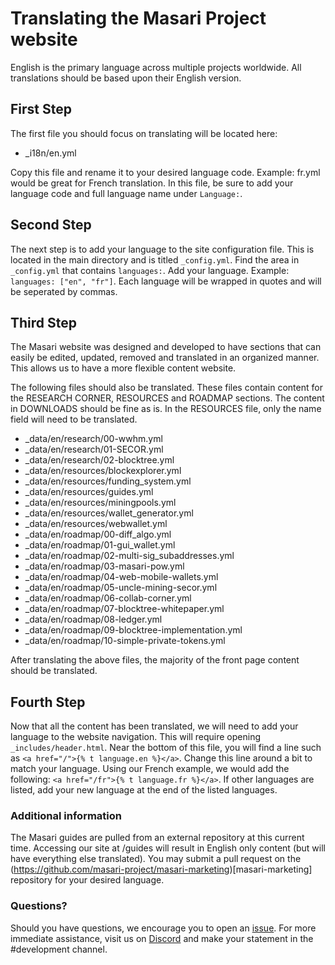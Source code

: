 # Translating the Masari Project website

English is the primary language across multiple projects worldwide. All translations should be based upon their English version.

## First Step

The first file you should focus on translating will be located here:
- _i18n/en.yml

Copy this file and rename it to your desired language code. Example: fr.yml would be great for French translation. In this file, be sure to add your language code and full language name under `Language:`.

## Second Step

The next step is to add your language to the site configuration file. This is located in the main directory and is titled `_config.yml`. Find the area in `_config.yml` that contains `languages:`. Add your language. Example: `languages: ["en", "fr"]`. Each language will be wrapped in quotes and will be seperated by commas.

## Third Step

The Masari website was designed and developed to have sections that can easily be edited, updated, removed and translated in an organized manner. This allows us to have a more flexible content website. 

The following files should also be translated. These files contain content for the RESEARCH CORNER, RESOURCES and ROADMAP sections. The content in DOWNLOADS should be fine as is. In the RESOURCES file, only the name field will need to be translated.

- _data/en/research/00-wwhm.yml
- _data/en/research/01-SECOR.yml
- _data/en/research/02-blocktree.yml
- _data/en/resources/blockexplorer.yml
- _data/en/resources/funding_system.yml
- _data/en/resources/guides.yml
- _data/en/resources/miningpools.yml
- _data/en/resources/wallet_generator.yml
- _data/en/resources/webwallet.yml
- _data/en/roadmap/00-diff_algo.yml
- _data/en/roadmap/01-gui_wallet.yml
- _data/en/roadmap/02-multi-sig_subaddresses.yml
- _data/en/roadmap/03-masari-pow.yml
- _data/en/roadmap/04-web-mobile-wallets.yml
- _data/en/roadmap/05-uncle-mining-secor.yml
- _data/en/roadmap/06-collab-corner.yml
- _data/en/roadmap/07-blocktree-whitepaper.yml
- _data/en/roadmap/08-ledger.yml
- _data/en/roadmap/09-blocktree-implementation.yml
- _data/en/roadmap/10-simple-private-tokens.yml

After translating the above files, the majority of the front page content should be translated.

## Fourth Step 
Now that all the content has been translated, we will need to add your language to the website navigation. This will require opening `_includes/header.html`. Near the bottom of this file, you will find a line such as `<a href="/">{% t language.en %}</a>`. Change this line around a bit to match your language. Using our French example, we would add the following: `<a href="/fr">{% t language.fr %}</a>`. If other languages are listed, add your new language at the end of the listed languages.

### Additional information

The Masari guides are pulled from an external repository at this current time. Accessing our site at /guides will result in English only content (but will have everything else translated). You may submit a pull request on the (https://github.com/masari-project/masari-marketing)[masari-marketing] repository for your desired language. 

### Questions?

Should you have questions, we encourage you to open an [issue](https://github.com/masari-project/masari-project.github.io/issues/new). For more immediate assistance, visit us on [Discord](https://discord.gg/sMCwMqs) and make your statement in the #development channel.